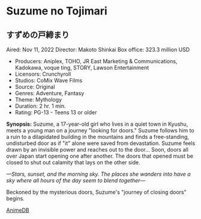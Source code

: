 # Suzume no Tojimari
## すずめの戸締まり

Aired: Nov 11, 2022
Director: Makoto Shinkai
Box office: 323.3 million USD

- Producers: Aniplex, TOHO, JR East Marketing & Communications, Kadokawa, voque ting, STORY, Lawson Entertainment
- Licensors: Crunchyroll
- Studios: CoMix Wave Films
- Source: Original
- Genres: Adventure, Fantasy
- Theme: Mythology
- Duration: 2 hr. 1 min.
- Rating: PG-13 - Teens 13 or older

**Synopsis:**
Suzume, a 17-year-old girl who lives in a quiet town in Kyushu, meets a young man on a journey "looking for doors." Suzume follows him to a ruin to a dilapidated building in the mountains and finds a free-standing, undisturbed door as if "it" alone were saved from devastation. Suzume feels drawn by an invisible power and reaches out to the door... Soon, doors all over Japan start opening one after another. The doors that opened must be closed to shut out calamity that lays on the other side.

*—Stars, sunset, and the morning sky. The places she wanders into have a sky where all hours of the day seem to blend together—*

Beckoned by the mysterious doors, Suzume's "journey of closing doors" begins.

[AnimeDB](https://anidb.net/perl-bin/animedb.pl?show=anime&aid=17041)
